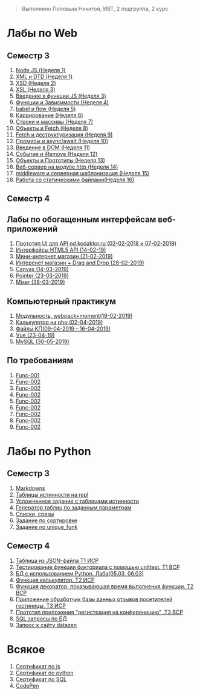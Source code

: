 > Выполнено Поповым Никитой, ИВТ, 2 подгруппа, 2 курс

# Лабы по Web
## Семестр 3
1. [Node JS (Неделя 1)](https://github.com/Zoom124/NikitaPLabs/blob/master/Lab1Node.md)
1. [XML и DTD (Неделя 1)](Lab2XMLandDTD.md)
1. [XSD (Неделя 2)](https://github.com/NikitaPO/NikitaPLabs/blob/master/JS2/Lab2XSD.md)
1. [XSL (Неделя 3)](https://github.com/NikitaPO/NikitaPLabs/blob/master/JS3/XSLresult.md)
1. [Введение в функции JS (Неделя 3)](/JS3/result.md)
1. [Функции и Зависимости (Неделя 4)](/JS4/result.md)
1. [babel и flow (Неделя 5)](/JS5/result.md)
1. [Каррирование (Неделя 6)](/JS6/result.md)
1. [Строки и массивы (Неделя 7)](/JS7/result.md)
1. [Объекты и Fetch (Неделя 8)](JS8.md)
1. [Fetch и деструктуризация (Неделя 9)](/JS9/result.md)
1. [Промисы и async/await (Неделя 10)](/JS10/result.md)
1. [Введение в DOM (Неделя 11)](/JS11/result.md)
1. [Cобытия и iRemove (Неделя 12)](/JS12/result.md)
1. [Объекты и Прототипы (Неделя 13)](/JS13/result.md)
1. [Веб-сервер на модуле http (Неделя 14)](/JS14/result.md)
1. [middleware и серверная шаблонизация (Неделя 15)](/JS15/result.md)
1. [Работа со статическими файлами(Неделя 16)](/JS16/result.md)

## Семестр 4
## Лабы по обогащенным интерфейсам веб-приложений
1. [Прототип UI для API nd.kodaktor.ru (02-02-2018 и 07-02-2019)](/interfaces/lab1/result.md)
1. [Интерфейсы HTML5 API (14-02-19)](/interfaces/140219/result.md)
1. [Мини-интернет магазин (21-02-2019)](/interfaces/lab2/result.md)
1. [Интеренет магазин + Drag and Drop (28-02-2019)](https://kodaktor.ru/custom_2335a)
1. [Canvas (14-03-2019)](https://kodaktor.ru/?!=canvas_660c9)
1. [Pointer (23-03-2019)](/interfaces/210319/result.md)
1. [Mixer (28-03-2019)](/interfaces/280319/result.md)

## Компьютерный практикум
1. [Модульность, webpack+moment(19-02-2019)](/interfaces/lab4/result.md)
1. [Калькулятор на php (02-04-2019)](/interfaces/lab3/result.md)
1. [Файлы КП(09-04-2019 - 16-04-2019)](/interfaces/lab5/result.md)
1. [Vue (23-04-19)](/comp/230419/result.md)
1. [MySQL (30-05-2019)](/comp/300519/result.md)

## По требованиям
1. [Func-001](https://kodaktor.ru/?!=task_func_d653e)
1. [Func-002]()
1. [Func-002]()
1. [Func-002]()
1. [Func-002]()
1. [Func-002]()
1. [Func-002]()
1. [Func-002]()
1. [Func-002]()

# Лабы по Python
## Семестр 3
1. [Markdowns](https://github.com/Zoom124/NikitaPLabs/blob/master/Markdown.md)
1. [Таблицы истинности на repl](https://repl.it/@NikitaPopov/PythonLab2)
1. [Усложненное задание с таблицами истинности](https://repl.it/@NikitaPopov/PythonLab2Hard)
1. [Генератор таблиц по заданным параметрам](https://repl.it/@NikitaPopov/createTable-1)
1. [Списки, срезы](Lab3Py.md)
1. [Задание по сортировке](https://github.com/Zoom124/PythonLabSort)
1. [Задание по unique_funk](https://repl.it/@NikitaPopov/uniquefunk)

## Семестр 4
1. [Таблица из JSON-файла Т1 ИСР](https://repl.it/@NikitaPopov/JSONFiles)
1. [Teстирование функции факториала с помощью unittest. Т1 ВСР](https://repl.it/@NikitaPopov/Tiema1VSR)
1. [БД с использованием Python. Лаба(05.03, 06.03)](https://github.com/NikitaPO/060519_BDwithPY/blob/master/index.py)
1. [Функция калькулятор. Т2 ИСР](https://github.com/NikitaPO/130319_calculator)
1. [Функция декоратор, показывающая время выполнения функции. Т2 ВСР](https://repl.it/@NikitaPopov/Tiema2VSR)
1. [Приложение обработчик базы данных отзывов посетителей гостиницы. Т3 ИСР](https://github.com/NikitaPO/050519_BDGuestsBook)
1. [Прототип приложения "регистрация на конференицию" .Т3 ВСР](https://github.com/NikitaPO/060519_confRegistrBD/blob/master/index.py)
1. [SQL запросы по БД](/Database/1/SQLRequests.md)
1. [Запрос к сайту datazen](https://github.com/NikitaPO/290519_requests/blob/master/README.md)

# Всякое
1. [Сертификат по js](/images/certJS.jpg)
1. [Сертификат по python](/images/certPython.jpg)
1. [Сертификат по SQL](/images/certSQL.jpg)
1. [CodePen](https://codepen.io/nikitapo/)
